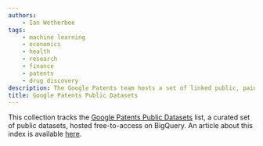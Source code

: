 ```yaml
---
authors: 
	- Ian Wetherbee
tags: 
	- machine learning
	- economics
	- health
	- research
	- finance
	- patents
	- drug discovery
description: The Google Patents team hosts a set of linked public, paid and private data, publicly accessible on BigQuery. The core of these datasets is the public Google Patents Public Data table of worldwide bibliographic information on more than 90 million patent publications from 17 countries and US full text, provided by IFI CLAIMS Patent Services.
title: Google Patents Public Datasets
---
```


This collection tracks the [Google Patents Public Datasets](https://console.cloud.google.com/marketplace/browse?q=google%20patents%20public%20datasets&filter=solution-type:dataset) list, a curated set of public datasets, hosted free-to-access on BigQuery. An article about this index is available [here](https://cloud.google.com/blog/topics/public-datasets/google-patents-public-datasets-connecting-public-paid-and-private-patent-data).
